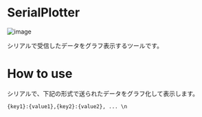 # SerialPlotter

![image](https://github.com/pic-man749/SerialPlotter/assets/29609700/e2d3aae3-8a2a-4172-a7e4-fc28e23eece8)

シリアルで受信したデータをグラフ表示するツールです。

# How to use

シリアルで、下記の形式で送られたデータをグラフ化して表示します。

```
{key1}:{value1},{key2}:{value2}, ... \n
```
